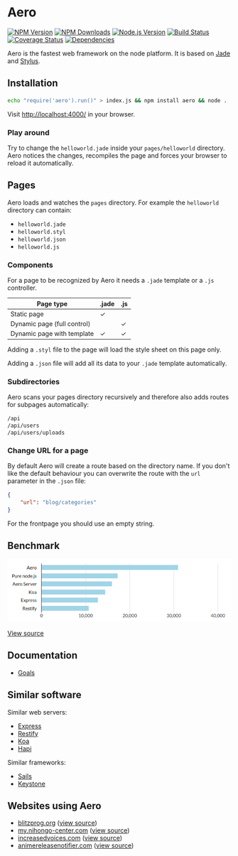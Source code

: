 # Aero

[![NPM Version][npm-image]][npm-url]
[![NPM Downloads][downloads-image]][downloads-url]
[![Node.js Version][node-version-image]][node-version-url]
[![Build Status][travis-image]][travis-url]
[![Coverage Status][coveralls-image]][coveralls-url]
[![Dependencies][dependencies-image]][dependencies-url]

Aero is the fastest web framework on the node platform. It is based on [Jade](http://jade-lang.com/) and [Stylus](https://learnboost.github.io/stylus/).

## Installation

```bash
echo "require('aero').run()" > index.js && npm install aero && node .
```

Visit [http://localhost:4000/](http://localhost:4000/) in your browser.

### Play around

Try to change the `helloworld.jade` inside your `pages/helloworld` directory. Aero notices the changes, recompiles the page and forces your browser to reload it automatically.

## Pages

Aero loads and watches the `pages` directory. For example the `helloworld` directory can contain:

* `helloworld.jade`
* `helloworld.styl`
* `helloworld.json`
* `helloworld.js`

### Components

For a page to be recognized by Aero it needs a `.jade` template or a `.js` controller.

Page type                   | .jade | .js
--------------------------- | ------|-----
Static page                 | ✓     |  
Dynamic page (full control) |       | ✓
Dynamic page with template  | ✓     | ✓

Adding a `.styl` file to the page will load the style sheet on this page only.

Adding a `.json` file will add all its data to your `.jade` template automatically.

### Subdirectories

Aero scans your pages directory recursively and therefore also adds routes for subpages automatically:

```
/api
/api/users
/api/users/uploads
```

### Change URL for a page

By default Aero will create a route based on the directory name. If you don't like the default behaviour you can overwrite the route with the `url` parameter in the `.json` file:

```json
{
	"url": "blog/categories"
}
```

For the frontpage you should use an empty string.

## Benchmark

![Aero vs. Express vs. Koa vs. Restify vs. Node](docs/benchmark.png "Shows requests per second. More is better. Tested with node 5.0.0 on ApacheBench.")

[View source](https://github.com/blitzprog/webserver-benchmarks)

## Documentation

* [Goals](https://github.com/blitzprog/aero/blob/master/docs/goals.md)

## Similar software

Similar web servers:

* [Express](http://expressjs.com/)
* [Restify](http://mcavage.me/node-restify/)
* [Koa](http://koajs.com/)
* [Hapi](http://hapijs.com/)

Similar frameworks:

* [Sails](http://sailsjs.org/)
* [Keystone](http://keystonejs.com/)

## Websites using Aero

* [blitzprog.org](http://blitzprog.org) ([view source](https://github.com/blitzprog/blitzprog.org))
* [my.nihongo-center.com](http://my.nihongo-center.com) ([view source](https://github.com/blitzprog/nihongo-center.com))
* [increasedvoices.com](http://increasedvoices.com) ([view source](https://github.com/blitzprog/increasedvoices.com))
* [animereleasenotifier.com](https://animereleasenotifier.com) ([view source](https://github.com/blitzprog/animereleasenotifier.com))

[npm-image]: https://img.shields.io/npm/v/aero.svg
[npm-url]: https://npmjs.org/package/aero
[node-version-image]: https://img.shields.io/node/v/aero.svg
[node-version-url]: http://nodejs.org/download/
[travis-image]: https://img.shields.io/travis/blitzprog/aero/master.svg
[travis-url]: https://travis-ci.org/blitzprog/aero
[coveralls-image]: https://img.shields.io/coveralls/blitzprog/aero/master.svg
[coveralls-url]: https://coveralls.io/r/blitzprog/aero?branch=master
[downloads-image]: https://img.shields.io/npm/dm/aero.svg
[downloads-url]: https://npmjs.org/package/aero
[dependencies-image]: https://david-dm.org/blitzprog/aero.svg
[dependencies-url]: https://david-dm.org/blitzprog/aero